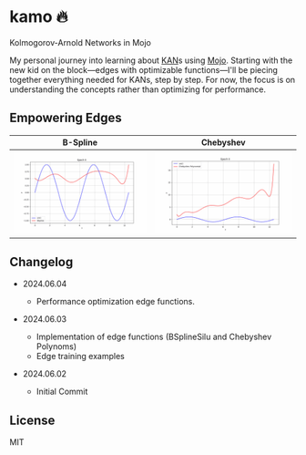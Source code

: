 # kamo 🔥

Kolmogorov-Arnold Networks in Mojo

My personal journey into learning about [KAN](https://github.com/KindXiaoming/pykan)s using [Mojo](https://docs.modular.com/mojo/manual/).
Starting with the new kid on the block—edges with optimizable functions—I'll be piecing
together everything needed for KANs, step by step. 
For now, the focus is on understanding the concepts rather than optimizing for performance.

## Empowering Edges

| **B-Spline** | **Chebyshev** |
|--------------|--------------|
| <img src="imgs/bspline.gif" width="300"/> | <img src="imgs/chebyshev.gif" width="300"/> |

## Changelog


- 2024.06.04
  - Performance optimization edge functions. 
- 2024.06.03
  - Implementation of edge functions (BSplineSilu and Chebyshev Polynoms)
  - Edge training examples
  
- 2024.06.02
  - Initial Commit

## License

MIT